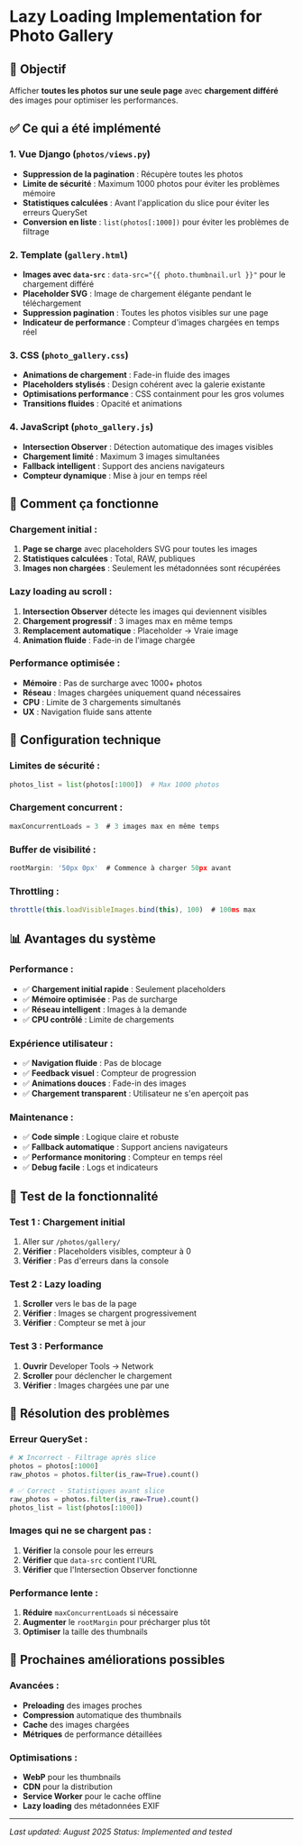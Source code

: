 # Lazy Loading Implementation for Photo Gallery

## 🎯 **Objectif**

Afficher **toutes les photos sur une seule page** avec **chargement différé** des images pour optimiser les performances.

## ✅ **Ce qui a été implémenté**

### **1. Vue Django (`photos/views.py`)**

- **Suppression de la pagination** : Récupère toutes les photos
- **Limite de sécurité** : Maximum 1000 photos pour éviter les problèmes mémoire
- **Statistiques calculées** : Avant l'application du slice pour éviter les erreurs QuerySet
- **Conversion en liste** : `list(photos[:1000])` pour éviter les problèmes de filtrage

### **2. Template (`gallery.html`)**

- **Images avec `data-src`** : `data-src="{{ photo.thumbnail.url }}"` pour le chargement différé
- **Placeholder SVG** : Image de chargement élégante pendant le téléchargement
- **Suppression pagination** : Toutes les photos visibles sur une page
- **Indicateur de performance** : Compteur d'images chargées en temps réel

### **3. CSS (`photo_gallery.css`)**

- **Animations de chargement** : Fade-in fluide des images
- **Placeholders stylisés** : Design cohérent avec la galerie existante
- **Optimisations performance** : CSS containment pour les gros volumes
- **Transitions fluides** : Opacité et animations

### **4. JavaScript (`photo_gallery.js`)**

- **Intersection Observer** : Détection automatique des images visibles
- **Chargement limité** : Maximum 3 images simultanées
- **Fallback intelligent** : Support des anciens navigateurs
- **Compteur dynamique** : Mise à jour en temps réel

## 🚀 **Comment ça fonctionne**

### **Chargement initial :**

1. **Page se charge** avec placeholders SVG pour toutes les images
2. **Statistiques calculées** : Total, RAW, publiques
3. **Images non chargées** : Seulement les métadonnées sont récupérées

### **Lazy loading au scroll :**

1. **Intersection Observer** détecte les images qui deviennent visibles
2. **Chargement progressif** : 3 images max en même temps
3. **Remplacement automatique** : Placeholder → Vraie image
4. **Animation fluide** : Fade-in de l'image chargée

### **Performance optimisée :**

- **Mémoire** : Pas de surcharge avec 1000+ photos
- **Réseau** : Images chargées uniquement quand nécessaires
- **CPU** : Limite de 3 chargements simultanés
- **UX** : Navigation fluide sans attente

## 🔧 **Configuration technique**

### **Limites de sécurité :**

```python
photos_list = list(photos[:1000])  # Max 1000 photos
```

### **Chargement concurrent :**

```javascript
maxConcurrentLoads = 3  # 3 images max en même temps
```

### **Buffer de visibilité :**

```javascript
rootMargin: '50px 0px'  # Commence à charger 50px avant
```

### **Throttling :**

```javascript
throttle(this.loadVisibleImages.bind(this), 100)  # 100ms max
```

## 📊 **Avantages du système**

### **Performance :**

- ✅ **Chargement initial rapide** : Seulement placeholders
- ✅ **Mémoire optimisée** : Pas de surcharge
- ✅ **Réseau intelligent** : Images à la demande
- ✅ **CPU contrôlé** : Limite de chargements

### **Expérience utilisateur :**

- ✅ **Navigation fluide** : Pas de blocage
- ✅ **Feedback visuel** : Compteur de progression
- ✅ **Animations douces** : Fade-in des images
- ✅ **Chargement transparent** : Utilisateur ne s'en aperçoit pas

### **Maintenance :**

- ✅ **Code simple** : Logique claire et robuste
- ✅ **Fallback automatique** : Support anciens navigateurs
- ✅ **Performance monitoring** : Compteur en temps réel
- ✅ **Debug facile** : Logs et indicateurs

## 🧪 **Test de la fonctionnalité**

### **Test 1 : Chargement initial**

1. Aller sur `/photos/gallery/`
2. **Vérifier** : Placeholders visibles, compteur à 0
3. **Vérifier** : Pas d'erreurs dans la console

### **Test 2 : Lazy loading**

1. **Scroller** vers le bas de la page
2. **Vérifier** : Images se chargent progressivement
3. **Vérifier** : Compteur se met à jour

### **Test 3 : Performance**

1. **Ouvrir** Developer Tools → Network
2. **Scroller** pour déclencher le chargement
3. **Vérifier** : Images chargées une par une

## 🐛 **Résolution des problèmes**

### **Erreur QuerySet :**

```python
# ❌ Incorrect - Filtrage après slice
photos = photos[:1000]
raw_photos = photos.filter(is_raw=True).count()

# ✅ Correct - Statistiques avant slice
raw_photos = photos.filter(is_raw=True).count()
photos_list = list(photos[:1000])
```

### **Images qui ne se chargent pas :**

1. **Vérifier** la console pour les erreurs
2. **Vérifier** que `data-src` contient l'URL
3. **Vérifier** que l'Intersection Observer fonctionne

### **Performance lente :**

1. **Réduire** `maxConcurrentLoads` si nécessaire
2. **Augmenter** le `rootMargin` pour précharger plus tôt
3. **Optimiser** la taille des thumbnails

## 🚀 **Prochaines améliorations possibles**

### **Avancées :**

- **Preloading** des images proches
- **Compression** automatique des thumbnails
- **Cache** des images chargées
- **Métriques** de performance détaillées

### **Optimisations :**

- **WebP** pour les thumbnails
- **CDN** pour la distribution
- **Service Worker** pour le cache offline
- **Lazy loading** des métadonnées EXIF

---

_Last updated: August 2025_
_Status: Implemented and tested_
